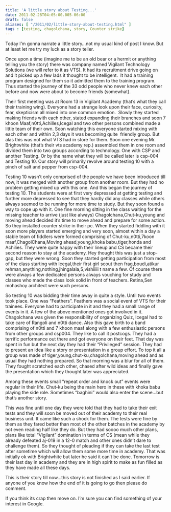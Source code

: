 ```yaml
---
title: 'A little story about Testing...'
date: 2011-02-28T04:05:00.005-06:00
draft: false
aliases: [ "/2011/02/little-story-about-testing.html" ]
tags : [testing, chagolchana, story, Counter strike]
---
```


  

Today I’m gonna narrate a little story…not my usual kind of post I know. But at least let me try my luck as a story teller.

  

Once upon a time (imagine me to be an old bear or a hermit or anything telling you the story) there was company named Vigilant Technology Solutions (we will refer to it as VTS). It had its recruitment drive going on and it picked up a few lads it thought to be intelligent.  It had a training program designed for them so it admitted them to the training program. Thus started the journey of the 33 odd people who never knew each other before and now were about to become friends (somewhat).

Their first meeting was at Room 13 in Vigilant Academy (that’s what they call their training wing). Everyone had a strange look upon their face, curiosity, fear, skepticism all mixed into one common emotion.  Slowly they started making friends with each other, stated expanding their branches and soon 7 khoon Maaf,n0tti,Achilles,Icegal and two other persons combined made a little team of their own. Soon watching this everyone started mixing with each other and within 2,3 days it was becoming quite  friendly group. But alas this was not what VTS had in store for them. Soon one evening Mr. Brightwhite (that’s their vts academy rep.) assembled them in one room and divided them into two groups according to technology. One with CSP and another Testing. Or by the name what they will be called later is csp-004 and Testing 10. Our story will primarily revolve around testing 10 with a pinch of salt and pepper from csp-004.

Testing 10 wasn’t only comprised of the people we have been introduced till now, it was merged with another group from another room. But they had no problem getting mixed up with this one. And this began the journey of testing 10. The students were at first very depressed at getting testing and further more depressed to see that they hardly did any classes while others always seemed to be running for more time to study. But they soon found a way to cope up with it. One fine morning sitting in the class waiting for the missing teacher to arrive (just like always) Chagolchana,Chut-ku,young and moving ahead decided it’s time to move ahead and prepare for some action. So they installed counter strike in their pc. When they started fiddling with it soon more players started emerging and very soon, almost within a day a stable team of fiddlers were formed comprising of Chut-ku,n0tti,7koon maaf,ChagolChana,Moving ahead,young,khoka babu,tiger,honda and Achilies. They were quite happy with their lineup and CS became their second reason to stay at the academy. Hey thought this was just a stop-gap, but they were wrong. Soon they started getting participation from most of the class starting with Icegal,their first girl scout then frag,boudi,atikur rehman,anything,nothing,jhingalala,S,vishiiiii t name a few. Of course there were always a few dedicated persons always vouching for study and classes who made the class look solid in front of teachers. Retina,Sen mohashoy architect were such persons.

So testing 10 was bidding their time away in quite a style. Until two events took place. One was “Feathers”. Feathers was a social event of VTS for their trainees. Everyone had to participate in it and they had a small range of events in it. A few of the above mentioned ones got involved in it. Chagolchana was given the responsibility of organizing Quiz, Icegal had to take care of Rangoli and n0tti dance. Also this gave birth to a band comprising of n0tti and 7 khoon maaf along with a few enthusiastic persons from other groups and csp004. They like to call it postcogs. They had a terrific performance out there and got everyone on their feet. That day was spent in fun but the next day they had their “Privileged” session. They had to present an idea like a story or presentation in a group effort. To top it all a group was made of tiger,young,chut-ku,chagolchana,moving ahead and as usual they had nothing prepared. So that morning was a blur for all of them. They fought scratched each other, chased after wild ideas and finally gave the presentation which they thought later was appreciated.

Among these events small “repeat order and knock out” events were regular in their life. Chut-ku being the main hero in these with khoka babu playing the side role. Sometimes “baghini” would also enter the scene…but that’s another story.

This was fine until one day they were told that they had to take their exit tests and they will soon be moved out of their academy to their real business unit. It came like such a shock for them. The tests were fine by them as they fared better than most of the other batches in the academy by not even reading half like they do. But they had soooo much other plans, plans like total “Vigilant” domination in terms of CS (mean while they already defeated aj-019 in a 12-0 match and other ones didn’t dare to challenge them). So they thought of pleading if they can take the last test after sometime which will allow them some more time in academy. That was initially ok with Brightwhite but later he said it can’t be done. Tomorrow is their last day in academy and they are in high spirit to make as fun filled as they have made all these days.

  

This is their story till now…this story is not finished as I said earlier. If anyone of you know how the end of it is going to go then please do comment.

If you think its crap then move on. I’m sure you can find something of your interest in Google.